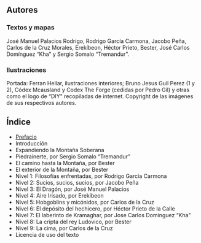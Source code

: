 
## Autores

### Textos y mapas

José Manuel Palacios Rodrigo, Rodrigo García Carmona, Jacobo Peña, Carlos de la Cruz Morales, Erekíbeon, Héctor Prieto, Bester, José Carlos Domínguez “Kha” y Sergio Somalo “Tremandur”.

### Ilustraciones

Portada: Ferran Hellar, ilustraciones interiores; Bruno Jesus Guil Perez (1 y 2), Códex Mcausland y Codex The Forge (cedidas por Pedro Gil) y otras como el logo de “DIY" recopiladas de internet. Copyright de las imágenes de sus respectivos autores.

## Índice

 * [Prefacio](./1a-edicion/00-prefacio.md)
 * Introducción
 * Expandiendo la Montaña Soberana
 * Piedrainerte, por Sergio Somalo “Tremandur”
 * El camino hasta la Montaña, por Bester
 * El exterior de la Montaña, por Bester
 * Nivel 1: Filosofías enfrentadas, por Rodrigo García Carmona
 * Nivel 2: Sucios, sucios, sucios, por Jacobo Peña
 * Nivel 3: El Dragón, por José Manuel Palacios
 * Nivel 4: Aire Irisado, por Erekíbeon
 * Nivel 5: Hobgoblins y micónidos, por Carlos de la Cruz
 * Nivel 6: El depósito del hechicero, por Héctor Prieto de la Calle 
 * Nivel 7: El laberinto de Kramaghar, por Jose Carlos Domínguez “Kha"
 * Nivel 8: La cripta del rey Ludovico, por Bester
 * Nivel 9: La cima, por Carlos de la Cruz
 * Licencia de uso del texto
